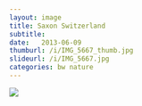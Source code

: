 ```yaml
---
layout: image
title: Saxon Switzerland
subtitle: 
date:   2013-06-09
thumburl: /i/IMG_5667_thumb.jpg
slideurl: /i/IMG_5667.jpg
categories: bw nature
---
```

![]({{site.url}}/i/IMG_5667.jpg)

